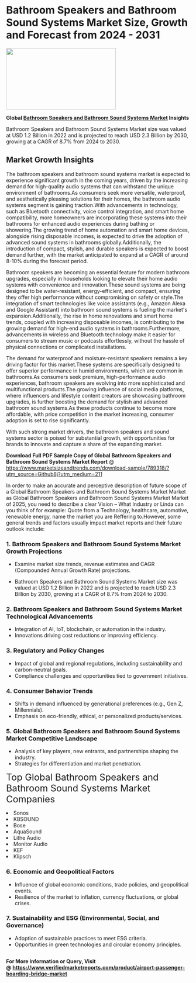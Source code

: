 <H1>Bathroom Speakers and Bathroom Sound Systems Market Size, Growth and Forecast from 2024 - 2031</H1><img class="aligncenter size-medium wp-image-584254" src="https://thirdeyenews.in/wp-content/uploads/2024/09/Global-Market-Research-300x168.jpeg" alt="" width="300" height="168" /><p><strong>Global&nbsp;<a href="https://www.marketsizeandtrends.com/download-sample/789318/?utm_source=Github8j?utm_medium=211">Bathroom Speakers and Bathroom Sound Systems Market</a> Insights</strong></p><p>Bathroom Speakers and Bathroom Sound Systems Market size was valued at USD 1.2 Billion in 2022 and is projected to reach USD 2.3 Billion by 2030, growing at a CAGR of 8.7% from 2024 to 2030.</p><p><h2>Market Growth Insights</h2> <p>The bathroom speakers and bathroom sound systems market is expected to experience significant growth in the coming years, driven by the increasing demand for high-quality audio systems that can withstand the unique environment of bathrooms.As consumers seek more versatile, waterproof, and aesthetically pleasing solutions for their homes, the bathroom audio systems segment is gaining traction.With advancements in technology, such as Bluetooth connectivity, voice control integration, and smart home compatibility, more homeowners are incorporating these systems into their bathrooms for enhanced audio experiences during bathing or showering.The growing trend of home automation and smart home devices, alongside rising disposable incomes, is expected to drive the adoption of advanced sound systems in bathrooms globally.Additionally, the introduction of compact, stylish, and durable speakers is expected to boost demand further, with the market anticipated to expand at a CAGR of around 8-10% during the forecast period.</p> <p>Bathroom speakers are becoming an essential feature for modern bathroom upgrades, especially in households looking to elevate their home audio systems with convenience and innovation.These sound systems are being designed to be water-resistant, energy-efficient, and compact, ensuring they offer high performance without compromising on safety or style.The integration of smart technologies like voice assistants (e.g., Amazon Alexa and Google Assistant) into bathroom sound systems is fueling the market's expansion.Additionally, the rise in home renovations and smart home trends, coupled with increasing disposable incomes, is contributing to the growing demand for high-end audio systems in bathrooms.Furthermore, advancements in wireless and Bluetooth technology make it easier for consumers to stream music or podcasts effortlessly, without the hassle of physical connections or complicated installations.<p>The demand for waterproof and moisture-resistant speakers remains a key driving factor for this market.These systems are specifically designed to offer superior performance in humid environments, which are common in bathrooms.As consumers seek premium, high-performance audio experiences, bathroom speakers are evolving into more sophisticated and multifunctional products.The growing influence of social media platforms, where influencers and lifestyle content creators are showcasing bathroom upgrades, is further boosting the demand for stylish and advanced bathroom sound systems.As these products continue to become more affordable, with price competition in the market increasing, consumer adoption is set to rise significantly.<p>With such strong market drivers, the bathroom speakers and sound systems sector is poised for substantial growth, with opportunities for brands to innovate and capture a share of the expanding market.</p> <p><span class=""><strong>Download Full PDF Sample Copy of Global Bathroom Speakers and Bathroom Sound Systems Market Report</strong> @ <a href="https://www.marketsizeandtrends.com/download-sample/789318/?utm_source=Github8j?utm_medium=211" target="_blank">https://www.marketsizeandtrends.com/download-sample/789318/?utm_source=Github8j?utm_medium=211</a></span></p><p>In order to make an accurate and perceptive description of future scope of a Global&nbsp;Bathroom Speakers and Bathroom Sound Systems Market Market as Global&nbsp;Bathroom Speakers and Bathroom Sound Systems Market Market of 2025, you need to describe a clear Vision &ndash; What Industry or Linda can you think of for example: Quote from a Technology, healthcare, automotive, renewable energy, name the market you are Reffering to.However, some general trends and factors usually impact market reports and their future outlook include:</p><h3>1.&nbsp;<strong>Bathroom Speakers and Bathroom Sound Systems Market Growth Projections</strong></h3><ul><li>Examine market size trends, revenue estimates and CAGR (Compounded Annual Growth Rate) projections.</li><li><p>Bathroom Speakers and Bathroom Sound Systems Market size was valued at USD 1.2 Billion in 2022 and is projected to reach USD 2.3 Billion by 2030, growing at a CAGR of 8.7% from 2024 to 2030.</p></li></ul><h3>2.&nbsp;<strong>Bathroom Speakers and Bathroom Sound Systems Market Technological Advancements</strong></h3><ul><li>Integration of AI, IoT, blockchain, or automation in the industry.</li><li>Innovations driving cost reductions or improving efficiency.</li></ul><h3>3.&nbsp;<strong>Regulatory and Policy Changes</strong></h3><ul><li>Impact of global and regional regulations, including sustainability and carbon-neutral goals.</li><li>Compliance challenges and opportunities tied to government initiatives.</li></ul><h3>4.&nbsp;<strong>Consumer Behavior Trends</strong></h3><ul><li>Shifts in demand influenced by generational preferences (e.g., Gen Z, Millennials).</li><li>Emphasis on eco-friendly, ethical, or personalized products/services.</li></ul><h3>5.&nbsp;<strong>Global Bathroom Speakers and Bathroom Sound Systems Market Competitive Landscape</strong></h3><ul><li>Analysis of key players, new entrants, and partnerships shaping the industry.</li><li>Strategies for differentiation and market penetration.</li></ul><p data-pm-slice="1 1 []"><span style="color: inherit; font-family: inherit; font-size: 25px;">Top Global Bathroom Speakers and Bathroom Sound Systems Market Companies</span></p><div class="" data-test-id=""><p><li>Sonos</li><li> KBSOUND</li><li> Bose</li><li> AquaSound</li><li> Lithe Audio</li><li> Monitor Audio</li><li> KEF</li><li> Klipsch</li></p></div><h3>6.&nbsp;<strong>Economic and Geopolitical Factors</strong></h3><ul><li>Influence of global economic conditions, trade policies, and geopolitical events.</li><li>Resilience of the market to inflation, currency fluctuations, or global crises.</li></ul><h3>7.&nbsp;<strong>Sustainability and ESG (Environmental, Social, and Governance)</strong></h3><ul><li>Adoption of sustainable practices to meet ESG criteria.</li><li>Opportunities in green technologies and circular economy principles.</li></ul><h2><strong style="font-size: 14px;">For More Information or Query, Visit @&nbsp;</strong><a style="background-color: #ffffff; font-size: 14px;" href="https://www.marketsizeandtrends.com/report/bathroom-speakers-and-bathroom-sound-systems-market/" target="_blank">https://www.verifiedmarketreports.com/product/airport-passenger-boarding-bridge-market</a></h2>